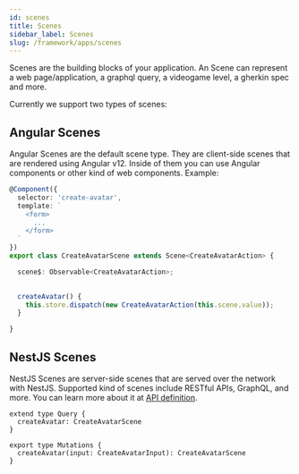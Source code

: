 ```yaml
---
id: scenes
title: Scenes
sidebar_label: Scenes
slug: /framework/apps/scenes
---
```


Scenes are the building blocks of your application. An Scene can represent a web page/application, a graphql query, a videogame level, a gherkin spec and more.

Currently we support two types of scenes:

## Angular Scenes

Angular Scenes are the default scene type. They are client-side scenes that are rendered using Angular v12.
Inside of them you can use Angular components or other kind of web components. Example:

```ts
@Component({
  selector: 'create-avatar',
  template: `
    <form>
      ...
    </form>
  `
})
export class CreateAvatarScene extends Scene<CreateAvatarAction> {

  scene$: Observable<CreateAvatarAction>;
  

  createAvatar() {
    this.store.dispatch(new CreateAvatarAction(this.scene.value));
  }

}
```

## NestJS Scenes

NestJS Scenes are server-side scenes that are served over the network with NestJS. Supported kind of scenes include RESTful APIs, GraphQL, and more.
You can learn more about it at [API definition](framework/api-definitions/async-api).


```gql
extend type Query {
  createAvatar: CreateAvatarScene
}

export type Mutations {
  createAvatar(input: CreateAvatarInput): CreateAvatarScene
}
```

